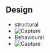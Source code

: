 ## Design
* structural
* ![Capture](https://user-images.githubusercontent.com/98830897/161583789-5d79a787-4d38-4c3d-8154-789df4d7f29d.PNG)
* Behavioural
* ![Capture](https://user-images.githubusercontent.com/98830897/161583838-951a2e3b-954b-4840-8cf9-1aca76b27c77.PNG)

